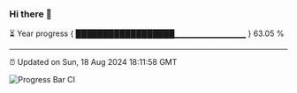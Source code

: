 ### Hi there 👋

⏳ Year progress { ██████████████████▁▁▁▁▁▁▁▁▁▁▁▁ } 63.05 %

---

⏰ Updated on Sun, 18 Aug 2024 18:11:58 GMT

![Progress Bar CI](https://github.com/code-lakshay/GitHub-Actions-Demo/workflows/Progress%20Bar%20CI/badge.svg)
